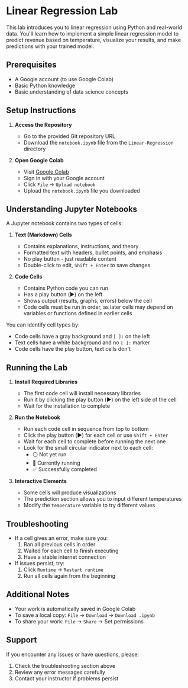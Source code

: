 # Linear Regression Lab

This lab introduces you to linear regression using Python and real-world data. You'll learn how to implement a simple linear regression model to predict revenue based on temperature, visualize your results, and make predictions with your trained model.

## Prerequisites
- A Google account (to use Google Colab)
- Basic Python knowledge
- Basic understanding of data science concepts

## Setup Instructions

1. **Access the Repository**
   - Go to the provided Git repository URL
   - Download the `notebook.ipynb` file from the `Linear-Regression` directory

2. **Open Google Colab**
   - Visit [Google Colab](https://colab.research.google.com)
   - Sign in with your Google account
   - Click `File` → `Upload notebook`
   - Upload the `notebook.ipynb` file you downloaded

## Understanding Jupyter Notebooks

A Jupyter notebook contains two types of cells:

1. **Text (Markdown) Cells**
   - Contains explanations, instructions, and theory
   - Formatted text with headers, bullet points, and emphasis
   - No play button - just readable content
   - Double-click to edit, `Shift + Enter` to save changes

2. **Code Cells**
   - Contains Python code you can run
   - Has a play button (▶️) on the left
   - Shows output (results, graphs, errors) below the cell
   - Code cells must be run in order, as later cells may depend on variables or functions defined in earlier cells

You can identify cell types by:
- Code cells have a gray background and `[ ]:` on the left
- Text cells have a white background and no `[ ]:` marker
- Code cells have the play button, text cells don't

## Running the Lab

1. **Install Required Libraries**
   - The first code cell will install necessary libraries
   - Run it by clicking the play button (▶️) on the left side of the cell
   - Wait for the installation to complete

2. **Run the Notebook**
   - Run each code cell in sequence from top to bottom
   - Click the play button (▶️) for each cell or use `Shift + Enter`
   - Wait for each cell to complete before running the next one
   - Look for the small circular indicator next to each cell:
     - ⚪ Not yet run
     - 🔄 Currently running
     - ✅ Successfully completed

3. **Interactive Elements**
   - Some cells will produce visualizations
   - The prediction section allows you to input different temperatures
   - Modify the `temperature` variable to try different values

## Troubleshooting

- If a cell gives an error, make sure you:
  1. Ran all previous cells in order
  2. Waited for each cell to finish executing
  3. Have a stable internet connection
- If issues persist, try:
  1. Click `Runtime` → `Restart runtime`
  2. Run all cells again from the beginning

## Additional Notes

- Your work is automatically saved in Google Colab
- To save a local copy: `File` → `Download` → `Download .ipynb`
- To share your work: `File` → `Share` → Set permissions

## Support

If you encounter any issues or have questions, please:
1. Check the troubleshooting section above
2. Review any error messages carefully
3. Contact your instructor if problems persist
